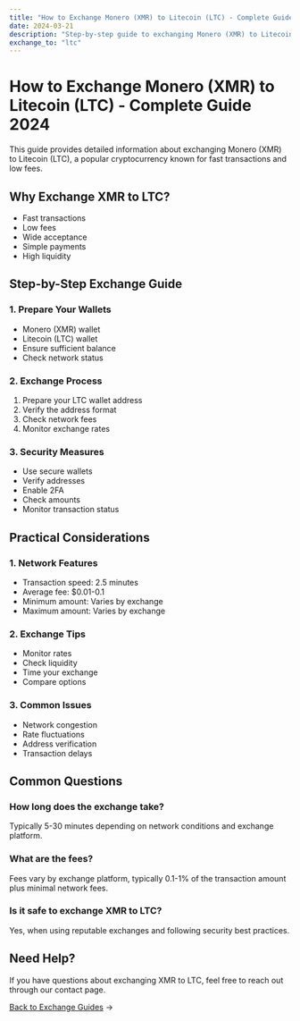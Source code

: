 ```yaml
---
title: "How to Exchange Monero (XMR) to Litecoin (LTC) - Complete Guide 2024"
date: 2024-03-21
description: "Step-by-step guide to exchanging Monero (XMR) to Litecoin (LTC). Learn about exchange methods, security measures, and best practices."
exchange_to: "ltc"
---
```


# How to Exchange Monero (XMR) to Litecoin (LTC) - Complete Guide 2024

This guide provides detailed information about exchanging Monero (XMR) to Litecoin (LTC), a popular cryptocurrency known for fast transactions and low fees.

## Why Exchange XMR to LTC?

-   Fast transactions
-   Low fees
-   Wide acceptance
-   Simple payments
-   High liquidity

## Step-by-Step Exchange Guide

### 1. Prepare Your Wallets

-   Monero (XMR) wallet
-   Litecoin (LTC) wallet
-   Ensure sufficient balance
-   Check network status

### 2. Exchange Process

1. Prepare your LTC wallet address
2. Verify the address format
3. Check network fees
4. Monitor exchange rates

### 3. Security Measures

-   Use secure wallets
-   Verify addresses
-   Enable 2FA
-   Check amounts
-   Monitor transaction status

## Practical Considerations

### 1. Network Features

-   Transaction speed: 2.5 minutes
-   Average fee: $0.01-0.1
-   Minimum amount: Varies by exchange
-   Maximum amount: Varies by exchange

### 2. Exchange Tips

-   Monitor rates
-   Check liquidity
-   Time your exchange
-   Compare options

### 3. Common Issues

-   Network congestion
-   Rate fluctuations
-   Address verification
-   Transaction delays

## Common Questions

### How long does the exchange take?

Typically 5-30 minutes depending on network conditions and exchange platform.

### What are the fees?

Fees vary by exchange platform, typically 0.1-1% of the transaction amount plus minimal network fees.

### Is it safe to exchange XMR to LTC?

Yes, when using reputable exchanges and following security best practices.

## Need Help?

If you have questions about exchanging XMR to LTC, feel free to reach out through our contact page.

[Back to Exchange Guides](/exchanges/) →
